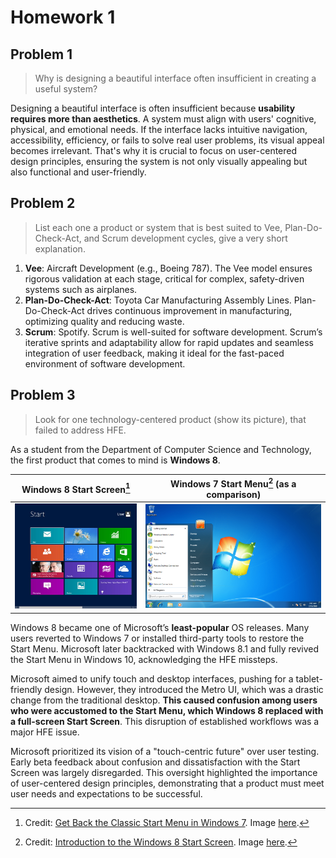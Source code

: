 # Homework 1

## Problem 1

> Why is designing a beautiful interface often insufficient in creating a useful system?

Designing a beautiful interface is often insufficient because **usability requires more than aesthetics**. A system must align with users' cognitive, physical, and emotional needs. If the interface lacks intuitive navigation, accessibility, efficiency, or fails to solve real user problems, its visual appeal becomes irrelevant. That's why it is crucial to focus on user-centered design principles, ensuring the system is not only visually appealing but also functional and user-friendly.

## Problem 2

> List each one a product or system that is best suited to Vee, Plan-Do-Check-Act, and Scrum development cycles, give a very short explanation.

1. **Vee**: Aircraft Development (e.g., Boeing 787). The Vee model ensures rigorous validation at each stage, critical for complex, safety-driven systems such as airplanes.
2. **Plan-Do-Check-Act**: Toyota Car Manufacturing Assembly Lines. Plan-Do-Check-Act drives continuous improvement in manufacturing, optimizing quality and reducing waste.
3. **Scrum**: Spotify. Scrum is well-suited for software development. Scrum’s iterative sprints and adaptability allow for rapid updates and seamless integration of user feedback, making it ideal for the fast-paced environment of software development.

## Problem 3

> Look for one technology-centered product (show its picture), that failed to address HFE.

As a student from the Department of Computer Science and Technology, the first product that comes to mind is **Windows 8**.

| Windows 8 Start Screen[^1] | Windows 7 Start Menu[^2] (as a comparison) |
| :-: | :-: |
| ![Windows 8 Start Screen](./assets/windows-8-start-screen.jpg) | ![Windows 7 Start Menu](./assets/windows-7-start-menu.png) |

Windows 8 became one of Microsoft’s **least-popular** OS releases. Many users reverted to Windows 7 or installed third-party tools to restore the Start Menu. Microsoft later backtracked with Windows 8.1 and fully revived the Start Menu in Windows 10, acknowledging the HFE missteps.

Microsoft aimed to unify touch and desktop interfaces, pushing for a tablet-friendly design. However, they introduced the Metro UI, which was a drastic change from the traditional desktop. **This caused confusion among users who were accustomed to the Start Menu, which Windows 8 replaced with a full-screen Start Screen**. This disruption of established workflows was a major HFE issue.

Microsoft prioritized its vision of a "touch-centric future" over user testing. Early beta feedback about confusion and dissatisfaction with the Start Screen was largely disregarded. This oversight highlighted the importance of user-centered design principles, demonstrating that a product must meet user needs and expectations to be successful.

[^1]: Credit: [Get Back the Classic Start Menu in Windows 7](https://petri.com/classic-start-menu-in-windows-7/). Image [here](https://petri.com/wp-content/uploads/petri-imported-images/classic_start_menu_11.png).
[^2]: Credit: [Introduction to the Windows 8 Start Screen](https://www.bleepingcomputer.com/tutorials/how-to-use-windows-8-start-screen/). Image [here](https://www.bleepstatic.com/tutorials/windows-8/introduction-start-screen/windows-8-start-screen.jpg).
